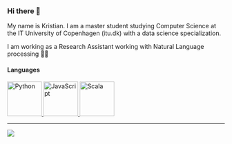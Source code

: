 ### Hi there 👋

My name is Kristian. I am a master student studying Computer Science at the IT University of Copenhagen (itu.dk) with a data science specialization. 

I am working as a Research Assistant working with Natural Language processing 👨‍💻

#### Languages

<div>
  <a href="https://www.python.org/">
    <img
      alt="Python"
      height="80"
      width="80"
      src="https://devicons.github.io/devicon/devicon.git/icons/python/python-original.svg" />
  </a>
  <a href="https://www.javascript.com/">
    <img
      alt="JavaScript"
      height="80"
      width="80"
      src="https://devicons.github.io/devicon/devicon.git/icons/javascript/javascript-original.svg" />
  </a>
  <a href="https://www.scala-lang.org/">
    <img
      alt="Scala"
      height="80"
      width="80"
      src="https://devicons.github.io/devicon/devicon.git/icons/scala/scala-original.svg" />
  </a>
</div>

---
<a>
  <img 
    align="center" 
    src="https://github-readme-stats.vercel.app/api?username=kris927b&hide=contribs&show_icons=true&theme=light" />
</a>

<!--
**kris927b/kris927b** is a ✨ _special_ ✨ repository because its `README.md` (this file) appears on your GitHub profile.

Here are some ideas to get you started:

- 🔭 I’m currently working on ...
- 🌱 I’m currently learning ...
- 👯 I’m looking to collaborate on ...
- 🤔 I’m looking for help with ...
- 💬 Ask me about ...
- 📫 How to reach me: ...
- 😄 Pronouns: ...
- ⚡ Fun fact: ...
-->
